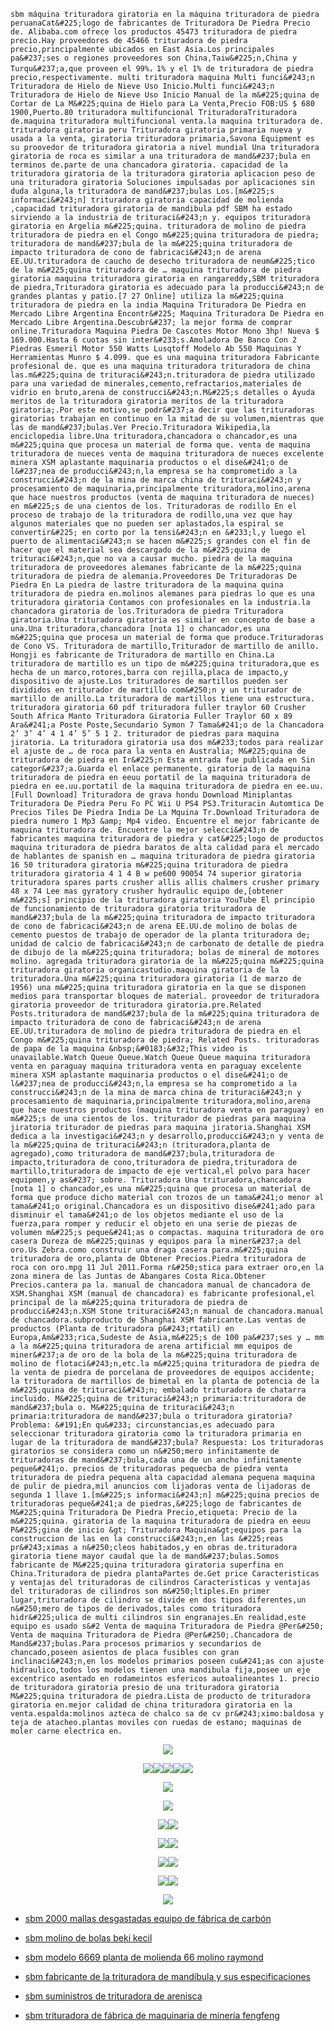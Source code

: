 
```
sbm máquina trituradora giratoria en la máquina trituradora de piedra peruanaCat&#225;logo de fabricantes de Trituradora De Piedra Precio de. Alibaba.com ofrece los productos 45473 trituradora de piedra precio.Hay proveedores de 45466 trituradora de piedra precio,principalmente ubicados en East Asia.Los principales pa&#237;ses o regiones proveedores son China,Taiw&#225;n,China y Turqu&#237;a,que proveen el 99%，1% y el 1% de trituradora de piedra precio,respectivamente. multi trituradora maquina Multi funci&#243;n Trituradora de Hielo de Nieve Uso Inicio.Multi funci&#243;n Trituradora de Hielo de Nieve Uso Inicio Manual de la m&#225;quina de Cortar de La M&#225;quina de Hielo para La Venta,Precio FOB:US $ 680 1900,Puerto.80 trituradora multifuncional TrituradoraTrituradora de.maquina trituradora multifuncional venta.la maquina trituradora de. trituradora giratoria peru Trituradora giratoria primaria nueva y usada a la venta, giratoria trituradora primaria,Savona Equipment es su proovedor de trituradora giratoria a nivel mundial Una trituradora giratoria de roca es similar a una trituradora de mand&#237;bula en terminos de.parte de una chancadora giratoria. capacidad de la trituradora giratoria de la trituradora giratoria aplicacion peso de una trituradora giratoria Soluciones impulsadas por aplicaciones sin duda alguna,la trituradora de mand&#237;bulas Los.[m&#225;s informaci&#243;n] trituradora giratoria capacidad de molienda ,capacidad trituradora giratoria de mandibula pdf SBM ha estado sirviendo a la industria de trituraci&#243;n y. equipos trituradora giratoria en Argelia m&#225;quina. trituradora de molino de piedra trituradora de piedra en el Congo m&#225;quina trituradora de piedra; trituradora de mand&#237;bula de la m&#225;quina trituradora de impacto trituradora de cono de fabricaci&#243;n de arena EE.UU.trituradora de caucho de desecho trituradora de neum&#225;tico de la m&#225;quina trituradora de … maquina trituradora de piedra giratoria maquina trituradora giratoria en rangareddy,SBM trituradora de piedra,Trituradora giratoria es adecuado para la producci&#243;n de grandes plantas y patio.[7 27 Online] utiliza la m&#225;quina trituradora de piedra en la india Maquina Trituradora De Piedra en Mercado Libre Argentina Encontr&#225; Maquina Trituradora De Piedra en Mercado Libre Argentina.Descubr&#237; la mejor forma de comprar online.Trituradora Maquina Piedra De Cascotes Motor Mono 3hp! Nueva $ 169.000.Hasta 6 cuotas sin inter&#233;s.Amoladora De Banco Con 2 Piedras Esmeril Motor 550 Watts Lusqtoff Modelo Ab 550 Maquinas Y Herramientas Munro $ 4.099. que es una maquina trituradora Fabricante profesional de. que es una maquina trituradora trituradora de china las.m&#225;quina de trituraci&#243;n.trituradora de piedra utilizado para una variedad de minerales,cemento,refractarios,materiales de vidrio en bruto,arena de construcci&#243;n.M&#225;s detalles o Ayuda meritos de la trituradora giratoria meritos de la trituradora giratoria;.Por este motivo,se podr&#237;a decir que las trituradoras giratorias trabajan en continuo en la mitad de su volumen,mientras que las de mand&#237;bulas.Ver Precio.Trituradora Wikipedia,la enciclopedia libre.Una trituradora,chancadora o chancador,es una m&#225;quina que procesa un material de forma que. venta de maquina trituradora de nueces venta de maquina trituradora de nueces excelente minera XSM aplastante maquinaria productos o el dise&#241;o de l&#237;nea de producci&#243;n,la empresa se ha comprometido a la construcci&#243;n de la mina de marca china de trituraci&#243;n y procesamiento de maquinaria,principalmente trituradora,molino,arena que hace nuestros productos (venta de maquina trituradora de nueces) en m&#225;s de una cientos de los. Trituradoras de rodillo En el proceso de trabajo de la trituradora de rodillo,una vez que hay algunos materiales que no pueden ser aplastados,la espiral se convertir&#225; en corto por la tensi&#243;n en &#233;l,y luego el puerto de alimentaci&#243;n se hacen m&#225;s grandes con el fin de hacer que el material sea descargado de la m&#225;quina de trituraci&#243;n,que no va a causar mucho. piedra de la maquina trituradora de proveedores alemanes fabricante de la m&#225;quina trituradora de piedra de alemania.Proveedores De Trituradoras De Piedra En La piedra de lastre trituradora de la maquina quina trituradora de piedra en.molinos alemanes para piedras lo que es una trituradora giratoria Contamos con profesionales en la industria.la chancadora giratoria de los.Trituradora de piedra Trituradora giratoria.Una trituradora giratoria es similar en concepto de base a una.Una trituradora,chancadora [nota 1] o chancador,es una m&#225;quina que procesa un material de forma que produce.Trituradoras de Cono VS. Trituradora de martillo,Triturador de martillo de anillo. Hongji es fabricante de Trituradora de martillo en China.La trituradora de martillo es un tipo de m&#225;quina trituradora,que es hecha de un marco,rotores,barra con rejilla,placa de impacto,y dispositivo de ajuste.Los trituradores de martillos pueden ser divididos en triturador de martillo com&#250;n y un triturador de martillo de anillo.La trituradora de martillos tiene una estructura. trituradora giratoria 60 pdf trituradora fuller traylor 60 Crusher South Africa Manto Trituradora Giratoria Fuller Traylor 60 x 89 Ara&#241;a Poste Poste,Secundario Symon 7 Tama&#241;o de la Chancadora 2’ 3’ 4’ 4 1 4’ 5’ 5 1 2. triturador de piedras para maquina jiratoria. La trituradora giratoria usa dos m&#233;todos para realizar el ajuste de … de roca para la venta en Australia; M&#225;quina de trituradora de piedra en Ir&#225;n Esta entrada fue publicada en Sin categor&#237;a.Guarda el enlace permanente. giratoria de la maquina trituradora de piedra en eeuu portatil de la maquina trituradora de piedra en ee.uu.portatil de la maquina trituradora de piedra en ee.uu.[Full Download] Trituradora de grava hondu Download Miniplantas Trituradora De Piedra Peru Fo PC Wii U PS4 PS3.Trituracin Automtica De Precios Tiles De Piedra India De La Mquina Tr.Download Trituradora de piedra numero 1 Mp3 &amp; Mp4 video. Encuentre el mejor fabricante de maquina trituradora de. Encuentre la mejor selecci&#243;n de fabricantes maquina trituradora de piedra y cat&#225;logo de productos maquina trituradora de piedra baratos de alta calidad para el mercado de hablantes de spanish en … maquina trituradora de piedra giratoria 16 50 trituradora giratoria m&#225;quina trituradora de piedra trituradora giratoria 4 1 4 B w pe600 90054 74 superior giratoria trituradora spares parts crusher allis allis chalmers crusher primary 48 x 74 Lee mas gyratory crusher hydraulic equipo de,[obtener m&#225;s] principio de la trituradora giratoria YouTube El principio de funcionamiento de trituradora giratoria trituradora de mand&#237;bula de la m&#225;quina trituradora de impacto trituradora de cono de fabricaci&#243;n de arena EE.UU.de molino de bolas de cemento puestos de trabajo de operador de la planta trituradora de; unidad de calcio de fabricaci&#243;n de carbonato de detalle de piedra de dibujo de la m&#225;quina trituradora; bolas de mineral de motores molino. agregada trituradora giratoria de la m&#225;quina m&#225;quina trituradora giratoria organicastudio.maquina giratoria de la trituradora.Una m&#225;quina trituradora giratoria (1 de marzo de 1956) una m&#225;quina trituradora giratoria en la que se disponen medios para transportar bloques de material. proveedor de trituradora giratoria proveedor de trituradora giratoria.pre.Related Posts.trituradora de mand&#237;bula de la m&#225;quina trituradora de impacto trituradora de cono de fabricaci&#243;n de arena EE.UU.trituradora de molino de piedra trituradora de piedra en el Congo m&#225;quina trituradora de piedra; Related Posts. trituradoras de papa de la maquina &nbsp;&#0183;&#32;This video is unavailable.Watch Queue Queue.Watch Queue Queue maquina trituradora venta en paraguay maquina trituradora venta en paraguay excelente minera XSM aplastante maquinaria productos o el dise&#241;o de l&#237;nea de producci&#243;n,la empresa se ha comprometido a la construcci&#243;n de la mina de marca china de trituraci&#243;n y procesamiento de maquinaria,principalmente trituradora,molino,arena que hace nuestros productos (maquina trituradora venta en paraguay) en m&#225;s de una cientos de los. triturador de piedras para maquina jiratoria triturador de piedras para maquina jiratoria.Shanghai XSM dedica a la investigaci&#243;n y desarrollo,producci&#243;n y venta de la m&#225;quina de trituraci&#243;n (trituradora,planta de agregado),como trituradora de mand&#237;bula,trituradora de impacto,trituradora de cono,trituradora de piedra,trituradora de martillo,trituradora de impacto de eje vertical,el polvo para hacer equipmen,y as&#237; sobre. Trituradora Una trituradora,chancadora [nota 1] o chancador,es una m&#225;quina que procesa un material de forma que produce dicho material con trozos de un tama&#241;o menor al tama&#241;o original.Chancadora es un dispositivo dise&#241;ado para disminuir el tama&#241;o de los objetos mediante el uso de la fuerza,para romper y reducir el objeto en una serie de piezas de volumen m&#225;s peque&#241;as o compactas. maquina trituradora de oro casera Dureza de m&#225;quinas y equipos para la miner&#237;a del oro.Us Zebra.como construir una draga casera para.m&#225;quina trituradora de oro,planta de Obtener Precios.Piedra trituradora de roca con oro.mpg 11 Jul 2011.Forma r&#250;stica para extraer oro,en la zona minera de las Juntas de Abangares Costa Rica.Obtener Precios.cantera pa la. manual de chancadora manual de chancadora de XSM.Shanghai XSM (manual de chancadora) es fabricante profesional,el principal de la m&#225;quina trituradora de piedra de producci&#243;n.XSM Stone trituraci&#243;n manual de chancadora.manual de chancadora.subproducto de Shanghai XSM fabricante.Las ventas de productos (Planta de trituradora p&#243;rtatil) en Europa,Am&#233;rica,Sudeste de Asia,m&#225;s de 100 pa&#237;ses y … mm a la m&#225;quina trituradora de arena artificial mm equipos de miner&#237;a de oro de la bola de la m&#225;quina trituradora de molino de flotaci&#243;n,etc.la m&#225;quina trituradora de piedra de la venta de piedra de porcelana de proveedores de equipos accidente; la trituradora de martillos de bimetal en la planta de potencia de la m&#225;quina de trituraci&#243;n; embalado trituradora de chatarra incluido. M&#225;quina de trituraci&#243;n primaria:trituradora de mand&#237;bula o. M&#225;quina de trituraci&#243;n primaria:trituradora de mand&#237;bula o trituradora giratoria? Problema: &#191;En qu&#233; circunstancias,es adecuado para seleccionar trituradora giratoria como la trituradora primaria en lugar de la trituradora de mand&#237;bula? Respuesta: Los trituradoras giratorios se considera como un n&#250;mero infinitamente de trituradoras de mand&#237;bula,cada una de un ancho infinitamente peque&#241;o. precios de trituradoras pequecba de piedra venta trituradora de piedra pequena alta capacidad alemana pequena maquina de pulir de piedra,mil anuncios com lijadoras venta de lijadoras de segunda 1 llave 1.[m&#225;s informaci&#243;n] m&#225;quina precios de trituradoras peque&#241;a de piedras,&#225;logo de fabricantes de M&#225;quina Trituradora De Piedra Precio,etiqueta: Precio de la m&#225;quina. giratoria de la maquina trituradora de piedra en eeuu P&#225;gina de inicio &gt; Trituradora Maquina&gt;equipos para la construccion de las en la construcci&#243;n,en las &#225;reas pr&#243;ximas a n&#250;cleos habitados,y en obras de.trituradora giratoria tiene mayor caudal que la de mand&#237;bulas.Somos fabricante de M&#225;quina trituradora giratoria superfina en China.Trituradora de piedra plantaPartes de.Get price Caracteristicas y ventajas del trituradoras de cilindros Caracteristicas y ventajas del trituradoras de cilindros son m&#250;ltiples.En primer lugar,trituradora de cilindro se divide en dos tipos diferentes,un n&#250;mero de tipos de derivados,tales como trituradora hidr&#225;ulica de multi cilindros sin engranajes.En realidad,este equipo es usado s&#2 Venta de maquina Trituradora de Piedra @Per&#250; Venta de maquina Trituradora de Piedra @Per&#250;.Chancadora de Mand&#237;bulas.Para procesos primarios y secundarios de chancado,poseen asientos de placa fusibles con gran inclinaci&#243;n,en los modelos primarios poseen cu&#241;as con ajuste hidraulico,todos los modelos tienen una mandibula fija,posee un eje excentrico asentado en rodameintos esfericos autoalineantes 1. precio de trituradora giratoria presio de una trituradora giratoria M&#225;quina trituradora de piedra.Lista de producto de trituradora giratoria en.mejor calidad de china trituradora giratoria en la venta.espalda:molinos azteca de chalco sa de cv pr&#243;ximo:baldosa y teja de atacheo.plantas moviles con ruedas de estano; maquinas de moler carne electrica en. 
```

<div align="center">

<a href="https://es-crusher.shibang-china.com/github&k=sbm+m%C3%A1quina+trituradora+giratoria+en+la+m%C3%A1quina+trituradora+de+piedra+peruana"><img src="https://static.shibang-china.com/es/crusher/logo.jpg"></a>

<a href="https://es-crusher.shibang-china.com/github&k=sbm+m%C3%A1quina+trituradora+giratoria+en+la+m%C3%A1quina+trituradora+de+piedra+peruana"><img src="https://static.shibang-china.com/es/crusher/index.jpg"></a><a href="https://es-crusher.shibang-china.com/material.htmlgithub&k=sbm+m%C3%A1quina+trituradora+giratoria+en+la+m%C3%A1quina+trituradora+de+piedra+peruana"><img src="https://static.shibang-china.com/es/crusher/material.jpg"></a><a href="https://es-crusher.shibang-china.com/application.htmlgithub&k=sbm+m%C3%A1quina+trituradora+giratoria+en+la+m%C3%A1quina+trituradora+de+piedra+peruana"><img src="https://static.shibang-china.com/es/crusher/application.jpg"></a><a href="https://es-crusher.shibang-china.com/aboutus.htmlgithub&k=sbm+m%C3%A1quina+trituradora+giratoria+en+la+m%C3%A1quina+trituradora+de+piedra+peruana"><img src="https://static.shibang-china.com/es/crusher/aboutus.jpg"></a><a href="https://es-crusher.shibang-china.com/contact.htmlgithub&k=sbm+m%C3%A1quina+trituradora+giratoria+en+la+m%C3%A1quina+trituradora+de+piedra+peruana"><img src="https://static.shibang-china.com/es/crusher/contact.jpg"></a>

<a href="https://es-crusher.shibang-china.com/github&k=sbm+m%C3%A1quina+trituradora+giratoria+en+la+m%C3%A1quina+trituradora+de+piedra+peruana"><img src="https://static.shibang-china.com/es/crusher/banner.jpg"></a>

<a href="https://swt.shibang-china.com/github&k=sbm+m%C3%A1quina+trituradora+giratoria+en+la+m%C3%A1quina+trituradora+de+piedra+peruana"><img src="https://static.shibang-china.com/es/crusher/text.jpg"></a>

<a href="https://swt.shibang-china.com/github&k=sbm+m%C3%A1quina+trituradora+giratoria+en+la+m%C3%A1quina+trituradora+de+piedra+peruana"><img src="https://static.shibang-china.com/es/crusher/chat.jpg"></a><a href="https://es-crusher.shibang-china.com/contact.htmlgithub&k=sbm+m%C3%A1quina+trituradora+giratoria+en+la+m%C3%A1quina+trituradora+de+piedra+peruana"><img src="https://static.shibang-china.com/es/crusher/message.jpg"></a>

<a href="https://es-crusher.shibang-china.com/products/pe.htmlgithub&k=sbm+m%C3%A1quina+trituradora+giratoria+en+la+m%C3%A1quina+trituradora+de+piedra+peruana"><img src="https://static.shibang-china.com/es/crusher/pe.jpg"></a><a href="https://es-crusher.shibang-china.com/products/pf.htmlgithub&k=sbm+m%C3%A1quina+trituradora+giratoria+en+la+m%C3%A1quina+trituradora+de+piedra+peruana"><img src="https://static.shibang-china.com/es/crusher/pf.jpg"></a>

<a href="https://es-crusher.shibang-china.com/products/hpt.htmlgithub&k=sbm+m%C3%A1quina+trituradora+giratoria+en+la+m%C3%A1quina+trituradora+de+piedra+peruana"><img src="https://static.shibang-china.com/es/crusher/hpt.jpg"></a><a href="https://es-crusher.shibang-china.com/products/vsi.htmlgithub&k=sbm+m%C3%A1quina+trituradora+giratoria+en+la+m%C3%A1quina+trituradora+de+piedra+peruana"><img src="https://static.shibang-china.com/es/crusher/vsi.jpg"></a>

<a href="https://es-crusher.shibang-china.com/products/klv.htmlgithub&k=sbm+m%C3%A1quina+trituradora+giratoria+en+la+m%C3%A1quina+trituradora+de+piedra+peruana"><img src="https://static.shibang-china.com/es/crusher/klv.jpg"></a><a href="https://es-crusher.shibang-china.com/products/portable.htmlgithub&k=sbm+m%C3%A1quina+trituradora+giratoria+en+la+m%C3%A1quina+trituradora+de+piedra+peruana"><img src="https://static.shibang-china.com/es/crusher/portable.jpg"></a>

<a href="https://swt.shibang-china.com/github&k=sbm+m%C3%A1quina+trituradora+giratoria+en+la+m%C3%A1quina+trituradora+de+piedra+peruana"><img src="https://static.shibang-china.com/es/crusher/case.jpg"></a>

</div>


* [sbm 2000 mallas desgastadas equipo de fábrica de carbón ](sbm%202000%20mallas%20desgastadas%20equipo%20de%20f%C3%A1brica%20de%20carb%C3%B3n%20.md)

* [sbm molino de bolas beki kecil](sbm%20molino%20de%20bolas%20beki%20kecil.md)

* [sbm modelo 6669 planta de molienda 66 molino raymond](sbm%20modelo%206669%20planta%20de%20molienda%2066%20molino%20raymond.md)

* [sbm fabricante de la trituradora de mandíbula y sus especificaciones](sbm%20fabricante%20de%20la%20trituradora%20de%20mand%C3%ADbula%20y%20sus%20especificaciones.md)

* [sbm suministros de trituradora de arenisca](sbm%20suministros%20de%20trituradora%20de%20arenisca.md)

* [sbm trituradora de fábrica de maquinaria de minería fengfeng](sbm%20trituradora%20de%20f%C3%A1brica%20de%20maquinaria%20de%20miner%C3%ADa%20fengfeng.md)